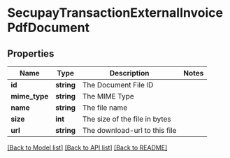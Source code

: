 # SecupayTransactionExternalInvoicePdfDocument

## Properties
Name | Type | Description | Notes
------------ | ------------- | ------------- | -------------
**id** | **string** | The Document File ID | 
**mime_type** | **string** | The MIME Type | 
**name** | **string** | The file name | 
**size** | **int** | The size of the file in bytes | 
**url** | **string** | The download-url to this file | 

[[Back to Model list]](../README.md#documentation-for-models) [[Back to API list]](../README.md#documentation-for-api-endpoints) [[Back to README]](../README.md)


